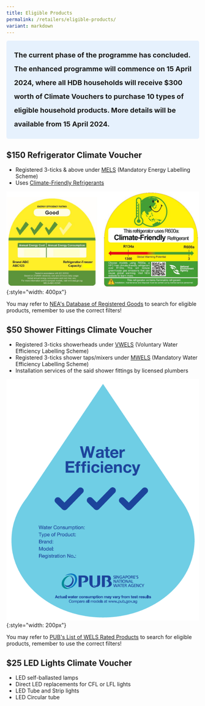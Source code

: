 ```yaml
---
title: Eligible Products
permalink: /retailers/eligible-products/
variant: markdown
---
```

  <style> .light-blue-box { background-color: #E6F1FD; padding: 20px; border-radius: 5px; font-weight: bold; font-size: 18px; line-height: 2;} </style>   <div class="light-blue-box"> The current phase of the programme has concluded. The enhanced programme will commence on 15 April 2024, where all HDB households will receive $300 worth of Climate Vouchers to purchase 10 types of eligible household products. More details will be available from 15 April 2024. </div>  

## $150 Refrigerator Climate Voucher

- Registered 3-ticks &amp; above under [MELS](https://www.nea.gov.sg/our-services/climate-change-energy-efficiency/energy-efficiency/household-sector/about-mandatory-energy-labelling-and-minimum-energy-performance-standards) (Mandatory Energy Labelling Scheme)
- Uses [Climate-Friendly Refrigerants](https://www.nea.gov.sg/our-services/climate-change-energy-efficiency/climate-change/reducing-ghg-emissions-from-the-use-of-refrigerants-in-rac-sector#:~:text=Climate%2Dfriendly%20Label%20for%20household,that%20use%20climate%2Dfriendly%20refrigerants.)

![3tickrfmels](/images/rflabels.jpg){:style="width: 400px"}

You may refer to [NEA's Database of Registered Goods](https://wrms2.nea.gov.sg/els/process/WRMS/GHG_ProductSearch#wrms) to search for eligible products, remember to use the correct filters!

## $50 Shower Fittings Climate Voucher

- Registered 3-ticks showerheads under [VWELS](https://www.pub.gov.sg/wels/labelratings/typesoflabel) (Voluntary Water Efficiency Labelling Scheme)
- Registered 3-ticks shower taps/mixers under [MWELS](https://www.pub.gov.sg/wels/welsproducts) (Mandatory Water Efficiency Labelling Scheme)
- Installation services of the said shower fittings by licensed plumbers

![3tickwels](/images/wels3tick.png){:style="width: 200px"}

You may refer to [PUB's List of WELS Rated Products](https://app.pub.gov.sg/wels/Pages/ListOfProducts.aspx) to search for eligible products, remember to use the correct filters!

## $25 LED Lights Climate Voucher

- LED self-ballasted lamps
- Direct LED replacements for CFL or LFL lights
- LED Tube and Strip lights
- LED Circular tube